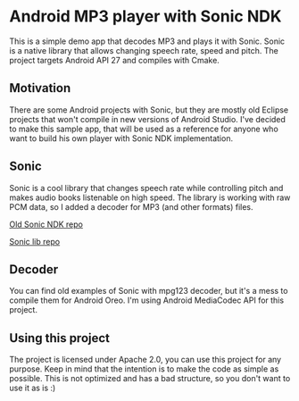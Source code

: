 # Android MP3 player with Sonic NDK
This is a simple demo app that decodes MP3 and plays it with Sonic. Sonic is a native library that allows changing speech rate, speed and pitch.
The project targets Android API 27 and compiles with Cmake.

## Motivation
There are some Android projects with Sonic, but they are mostly old Eclipse projects that won't compile in new versions of Android Studio. I've decided to make this sample app, that will be used as a reference for anyone who want to build his own player with Sonic NDK implementation.

## Sonic
Sonic is a cool library that changes speech rate while controlling pitch and makes audio books listenable on high speed.
The library is working with raw PCM data, so I added a decoder for MP3 (and other formats) files.

[Old Sonic NDK repo](https://github.com/waywardgeek/sonic-ndk)

[Sonic lib repo](https://github.com/waywardgeek/sonic)

## Decoder
You can find old examples of Sonic with mpg123 decoder, but it's a mess to compile them for Android Oreo. I'm using Android MediaCodec API for this project.

## Using this project
The project is licensed under Apache 2.0, you can use this project for any purpose. Keep in mind that the intention is to make the code as simple as possible. This is not optimized and has a bad structure, so you don't want to use it as is :)
